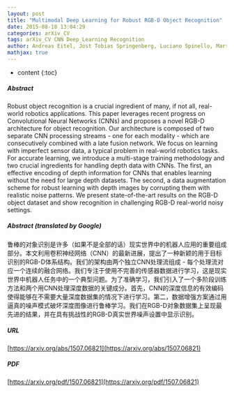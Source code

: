 ```yaml
---
layout: post
title: "Multimodal Deep Learning for Robust RGB-D Object Recognition"
date: 2015-08-18 13:04:29
categories: arXiv_CV
tags: arXiv_CV CNN Deep_Learning Recognition
author: Andreas Eitel, Jost Tobias Springenberg, Luciano Spinello, Martin Riedmiller, Wolfram Burgard
mathjax: true
---
```


* content
{:toc}

##### Abstract
Robust object recognition is a crucial ingredient of many, if not all, real-world robotics applications. This paper leverages recent progress on Convolutional Neural Networks (CNNs) and proposes a novel RGB-D architecture for object recognition. Our architecture is composed of two separate CNN processing streams - one for each modality - which are consecutively combined with a late fusion network. We focus on learning with imperfect sensor data, a typical problem in real-world robotics tasks. For accurate learning, we introduce a multi-stage training methodology and two crucial ingredients for handling depth data with CNNs. The first, an effective encoding of depth information for CNNs that enables learning without the need for large depth datasets. The second, a data augmentation scheme for robust learning with depth images by corrupting them with realistic noise patterns. We present state-of-the-art results on the RGB-D object dataset and show recognition in challenging RGB-D real-world noisy settings.

##### Abstract (translated by Google)
鲁棒的对象识别是许多（如果不是全部的话）现实世界中的机器人应用的重要组成部分。本文利用卷积神经网络（CNN）的最新进展，提出了一种新颖的用于目标识别的RGB-D体系结构。我们的架构由两个独立CNN处理流组成 - 每个处理流对应一个连续的融合网络。我们专注于使用不完善的传感器数据进行学习，这是现实世界中机器人任务中的一个典型问题。为了准确学习，我们引入了一个多阶段训练方法和两个用CNN处理深度数据的关键成分。首先，CNN的深度信息的有效编码使得能够在不需要大量深度数据集的情况下进行学习。第二，数据增强方案通过用逼真的噪声模式破坏深度图像进行鲁棒学习。我们在RGB-D对象数据集上呈现最先进的结果，并在具有挑战性的RGB-D真实世界噪声设置中显示识别。

##### URL
[https://arxiv.org/abs/1507.06821](https://arxiv.org/abs/1507.06821)

##### PDF
[https://arxiv.org/pdf/1507.06821](https://arxiv.org/pdf/1507.06821)


